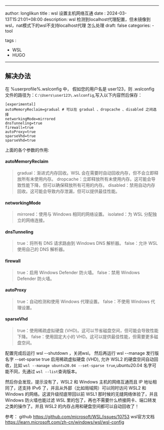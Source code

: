 

---
author: longlikun
title : wsl 设置主机网络互通
date : 2024-03-13T15:21:01+08:00
description: wsl 检测到localhost代理配置，但未镜像到wsl，nat模式下的wsl不支持localhost代理 怎么处理
draft: false
categories:
    - tool


tags :
   - WSL
   - HUGO

---

## 解决办法


在 %userprofile%\.wslconfig 中，
假如您的用户名是 user123，则 .wslconfig 文件的路径为：`C:\Users\user123\.wslconfig`,写入以下内容然后保存：

```shell
[experimental]
autoMemoryReclaim=gradual # 可以在 gradual 、dropcache 、disabled 之间选择
networkingMode=mirrored
dnsTunneling=true
firewall=true
autoProxy=true
sparseVhd=true
sparseVhd=true
```

上面的各个参数的作用:
#### autoMemoryReclaim

> gradual：渐进式内存回收。WSL 会在需要时自动回收内存，但不会立即释放所有未使用内存。
> dropcache：立即释放所有未使用内存。这可能会导致性能下降，但可以确保释放所有可用的内存。
> disabled：禁用自动内存回收。这可能会导致内存泄漏，但可以提供最佳性能。

#### networkingMode

>mirrored：使用与 Windows 相同的网络设置。
>isolated：为 WSL 分配独立的网络连接。
#### dnsTunneling

>true：将所有 DNS 请求路由到 Windows DNS 解析器。
false：允许 WSL 使用自己的 DNS 解析器。
#### firewall

>true：启用 Windows Defender 防火墙。
false：禁用 Windows Defender 防火墙。
#### autoProxy

>true：自动检测和使用 Windows 代理设置。
false：不使用 Windows 代理设置。
#### sparseVhd

>true：使用稀疏虚拟硬盘 (VHD)。这可以节省磁盘空间，但可能会导致性能下降。
false：使用固定大小的 VHD。这可以提供最佳性能，但需要更多磁盘空间。

配置完成后运行 wsl --shutdown ，关闭wsl。
然后再运行 wsl --manage 发行版名字 --set-sparse true 启用稀疏虚拟硬盘 (VHD), 允许 WSL2 的硬盘空间自动回收，比如 `wsl --manage ubuntu20.04 --set-sparse true`,ubuntu20.04 名字可能不同，先通过 `wsl --list`查询版本。

然后你会发现，提示没有了，WSL2 和 Windows 主机的网络互通而且 IP 地址相同了，还支持 IPv6 了，并且从外部（比如局域网）可以同时访问 WSL2 和 Windows 的网络。这波升级彻底带回以前 WSL1 那时候的无缝网络体验了，并且 Windows 防火墙也能过滤 WSL 里的包了，再也不需要什么桥接网卡、端口转发之类的操作了。并且 WSL2 的内存占用和硬盘空间都可以自动回收了！

参考：
github https://github.com/microsoft/WSL/issues/10753
wsl官方文档 https://learn.microsoft.com/zh-cn/windows/wsl/wsl-config
